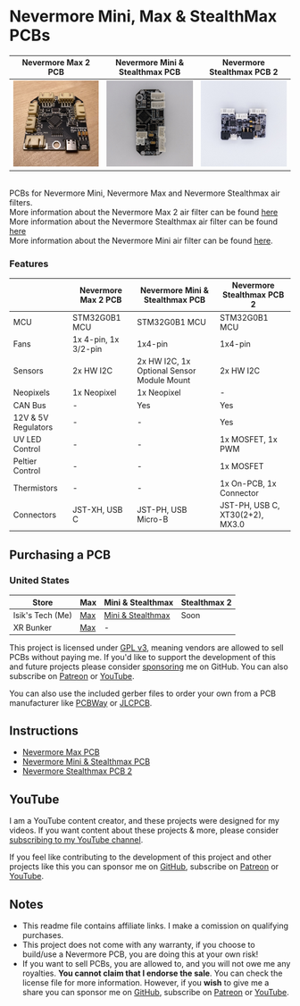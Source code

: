 # Nevermore Mini, Max & StealthMax PCBs
| Nevermore Max 2 PCB | Nevermore Mini & Stealthmax PCB | Nevermore Stealthmax PCB 2|
| --- | --- | --- |
|<img src="./Images/Max.jpg" width="360"/>|<img src="./Images/SM.jpg" width="360"/>|<img src="./Images/SM2.jpg" width="360"/>|

<br>PCBs for Nevermore Mini, Nevermore Max and Nevermore Stealthmax air filters. 
<br>More information about the Nevermore Max 2 air filter can be found [here](https://github.com/nevermore3d/Nevermore_Max)
<br>More information about the Nevermore Stealthmax air filter can be found [here](https://github.com/nevermore3d/StealthMax)
<br>More information about the Nevermore Mini air filter can be found [here](https://www.printables.com/model/757663-nevermore-mini-3d-printer-hepa-and-carbon-air-filt).

### Features
|| Nevermore Max 2 PCB | Nevermore Mini & Stealthmax PCB | Nevermore Stealthmax PCB 2|
|---|---|---|---|
|MCU|STM32G0B1 MCU|STM32G0B1 MCU|STM32G0B1 MCU|
|Fans|1x 4-pin, 1x 3/2-pin|1x4-pin|1x4-pin|
|Sensors|2x HW I2C|2x HW I2C, 1x Optional Sensor Module Mount|2x HW I2C|
|Neopixels|1x Neopixel|1x Neopixel|-|
|CAN Bus|-|Yes|Yes|
|12V & 5V Regulators|-|-|Yes|
|UV LED Control|-|-|1x MOSFET, 1x PWM|
|Peltier Control|-|-|1x MOSFET|
|Thermistors|-|-|1x On-PCB, 1x Connector|
|Connectors|JST-XH, USB C|JST-PH, USB Micro-B|JST-PH, USB C, XT30(2+2), MX3.0|

## Purchasing a PCB
### United States
|Store|Max|Mini & Stealthmax|Stealthmax 2|
|---|---|---|---|
|Isik's Tech (Me)|[Max](https://store.isiks.tech/products/nevermore-max-controller-pcb)|[Mini & Stealthmax](https://store.isiks.tech/products/nevermore-stealthmax-pxb)|Soon|
|XR Bunker|[Max](https://xrbunker.works/products/nevermore-max-2-red-pcb-by-xbst_isik)|-||

This project is licensed under [GPL v3](./LICENSE), meaning vendors are allowed to sell PCBs without paying me. If you'd like to support the development of this and future projects please consider [sponsoring](https://github.com/sponsors/xbst) me on GitHub. You can also subscribe on [Patreon](https://l.isiks.tech/patreon) or [YouTube](https://l.isiks.tech/member).

You can also use the included gerber files to order your own from a PCB manufacturer like [PCBWay](https://www.pcbway.com/setinvite.aspx?inviteid=374841) or [JLCPCB](https://jlcpcb.com/).
<br>

## Instructions
- [Nevermore Max PCB](./Docs/Max.md)
- [Nevermore Mini & Stealthmax PCB](./Docs/SM.md)
- [Nevermore Stealthmax PCB 2](./Docs/SM2.md)

## YouTube

I am a YouTube content creator, and these projects were designed for my videos. If you want content about these projects & more, please consider [subscribing to my YouTube channel](https://www.youtube.com/channel/UClAWYmCkHjsbaX9Wz1df2mg).
<br>

If you feel like contributing to the development of this project and other projects like this you can sponsor me on [GitHub](https://github.com/sponsors/xbst), subscribe on [Patreon](https://l.isiks.tech/patreon) or [YouTube](https://l.isiks.tech/member).

## Notes
- This readme file contains affiliate links. I make a comission on qualifying purchases.
- This project does not come with any warranty, if you choose to build/use a Nevermore PCB, you are doing this at your own risk!
- If you want to sell PCBs, you are allowed to, and you will not owe me any royalties. **You cannot claim that I endorse the sale**. You can check the license file for more information. However, if you **wish** to give me a share you can sponsor me on [GitHub](https://github.com/sponsors/xbst), subscribe on [Patreon](https://l.isiks.tech/patreon) or [YouTube](https://l.isiks.tech/member).
